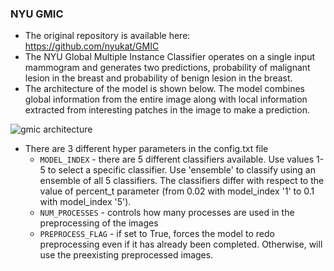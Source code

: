 ### NYU GMIC 

* The original repository is available here: https://github.com/nyukat/GMIC 
* The NYU Global Multiple Instance Classifier operates on a single input mammogram and generates two predictions, probability of malignant lesion in the breast and probability of benign lesion in the breast.
* The architecture of the model is shown below. The model combines global information from the entire image along with local information extracted from interesting patches in the image to make a prediction.

![gmic architecture](nyu_gmic.png)

* There are 3 different hyper parameters in the config.txt file
    * `MODEL_INDEX` - there are 5 different classifiers available. Use values 1-5 to select a specific classifier. Use 'ensemble' to classify using an ensemble of all 5 classifiers. The classifiers differ with respect to the value of percent_t parameter (from 0.02 with model_index '1' to 0.1 with model_index '5').
    * `NUM_PROCESSES` - controls how many processes are used in the preprocessing of the images
    * `PREPROCESS_FLAG` - if set to True, forces the model to redo preprocessing even if it has already been completed. Otherwise, will use the preexisting preprocessed images.
